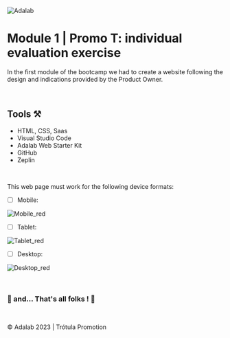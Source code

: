 ![Adalab](https://beta.adalab.es/resources/images/adalab-logo-155x61-bg-white.png)

# Module 1 | Promo T: individual evaluation exercise

In the first module of the bootcamp we had to create a website following the design and indications provided by the Product Owner. 


&nbsp;
## Tools ⚒️

- HTML, CSS, Saas
- Visual Studio Code
- Adalab Web Starter Kit
- GitHub
- Zeplin


&nbsp;

This web page must work for the following device formats:

- [ ] Mobile:

![Mobile_red](https://github.com/Adalab/modulo-1-evaluacion-final-silviaparadag/assets/130361802/b23e9041-1eaf-4fdb-803f-14e838f3a518)

- [ ] Tablet:

![Tablet_red](https://github.com/Adalab/modulo-1-evaluacion-final-silviaparadag/assets/130361802/f68fb909-7109-4fca-9b0b-d7c80c0b03d9)

- [ ] Desktop:

![Desktop_red](https://github.com/Adalab/modulo-1-evaluacion-final-silviaparadag/assets/130361802/886d285a-08ef-4d65-9b0e-16ce004c6301)


&nbsp;

   ### 💫 and... That's all folks ! 💫


&nbsp;

© Adalab 2023 | Trótula Promotion



